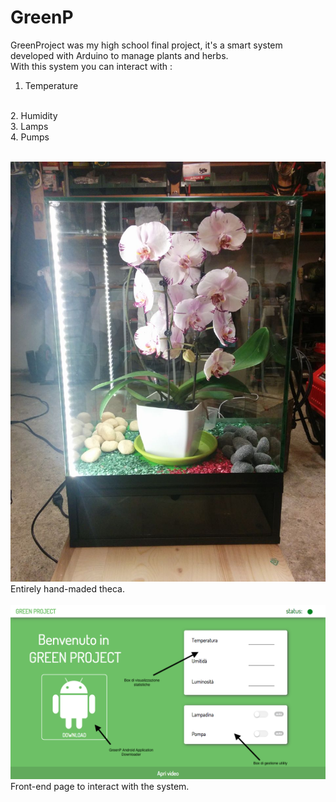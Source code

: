 # GreenP
GreenProject was my high school final project, it's a smart system developed with Arduino to manage plants and herbs.
<br />
With this system you can interact with :
<br />
1. Temperature
<br />
2. Humidity
<br />
3. Lamps
<br />
4. Pumps
<br />
<br />

![](https://github.com/TobMTV/GreenP/blob/master/photo5951781115918397661.jpg)
Entirely hand-maded theca.
<br />
<br />
![](https://github.com/TobMTV/GreenP/blob/master/Screen%20Shot%202015-06-06%20at%2017.41.39.png)
Front-end page to interact with the system.
